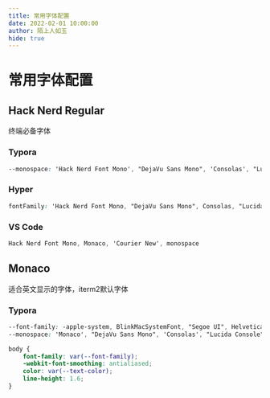 ```yaml
---
title: 常用字体配置
date: 2022-02-01 10:00:00
author: 陌上人如玉
hide: true
---
```


# 常用字体配置

## Hack Nerd Regular

终端必备字体

### Typora

```css
--monospace: 'Hack Nerd Font Mono', "DejaVu Sans Mono", 'Consolas', "Lucida Console", monospace;
```

### Hyper

```css
fontFamily: 'Hack Nerd Font Mono, "DejaVu Sans Mono", Consolas, "Lucida Console", monospace',
```

### VS Code

```css
Hack Nerd Font Mono, Monaco, 'Courier New', monospace
```

## Monaco

适合英文显示的字体，iterm2默认字体

### Typora

```css
--font-family: -apple-system, BlinkMacSystemFont, "Segoe UI", Helvetica, "Apple Color Emoji", Arial, sans-serif, "Segoe UI Emoji", "Segoe UI Symbol";
--monospace: 'Monaco', "DejaVu Sans Mono", 'Consolas', "Lucida Console", monospace;

body {
    font-family: var(--font-family);
    -webkit-font-smoothing: antialiased;
    color: var(--text-color);
    line-height: 1.6;
}
```

